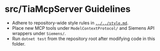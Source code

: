 # src/TiaMcpServer Guidelines

- Adhere to repository-wide style rules in [`../../style.md`](../../style.md).
- Place new MCP tools under `ModelContextProtocol/` and Siemens API wrappers under `Siemens/`.
- Run `dotnet test` from the repository root after modifying code in this folder.
